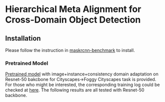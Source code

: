 # Hierarchical Meta Alignment for Cross-Domain Object Detection 

## Installation

Please follow the instruction in [maskrcnn-benchmark](https://github.com/facebookresearch/maskrcnn-benchmark) to install.

### Pretrained Model
[Pretrained model](https://polybox.ethz.ch/index.php/s/OgkNFJHVkEscTO0) with image+instance+consistency domain adaptation on Resnet-50 bakcbone for Cityscapes->Foggy Cityscapes task is provided. For those who might be interested, the corresponding training log could be checked at [here](logs/city2foggy_r50_consistency_log.txt). The following results are all tested with Resnet-50 backbone.


